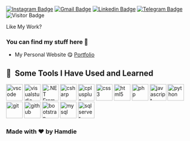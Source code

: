 

[![Instagram Badge](https://img.shields.io/badge/-@h._.a._.m._.d._.i._.e-purple?style=flat-square&logo=instagram&logoColor=white&link=https://instagram.com/h._.a._.m._.d._.i._.e/)](https://instagram.com/503Chaos)
[![Gmail Badge](https://img.shields.io/badge/-detherslagos@gmail.com-c14438?style=flat-square&logo=Gmail&logoColor=white&link=mailto:detherslagos@gmail.com)](mailto:503Chaos@gmail.com)
[![Linkedin Badge](https://img.shields.io/badge/-Dether-blue?style=flat-square&logo=Linkedin&logoColor=white&link=https://www.linkedin.com/in/Dether/)](https://www.linkedin.com/in/503Chaos/)
[![Telegram Badge](https://img.shields.io/badge/-@Hamdie-0088CC?style=flat&logo=Facebook&logoColor=white)](https://www.facebook.com/hamdie/ "Contact on Telegram")
![Visitor Badge](https://komarev.com/ghpvc/?username=Dether0531&color=green)

Like My Work?

### You can find my stuff here :leaves:

- My Personal Website :yum: [Portfolio](https://dether0531.github.io/lagos.github.io/)


<!--- just --->
<h2> 🚀 &nbsp;Some Tools I Have Used and Learned</h2>
<p align="left">
    <img src="https://cdn.jsdelivr.net/gh/devicons/devicon/icons/vscode/vscode-original.svg" alt="vscode" width="45" height="45"/>
        <img src="https://cdn.jsdelivr.net/gh/devicons/devicon/icons/visualstudio/visualstudio-plain.svg" alt="visualstudio" width="45" height="45"/>
    <img src="https://cdn.jsdelivr.net/gh/devicons/devicon/icons/dot-net/dot-net-original.svg" alt=".NET Framework" width="45" height="45"/>
    <img src="https://cdn.jsdelivr.net/gh/devicons/devicon/icons/csharp/csharp-original.svg" alt="csharp" width="45" height="45"/>
    <img src="https://cdn.jsdelivr.net/gh/devicons/devicon/icons/cplusplus/cplusplus-original.svg" alt="cplusplus" width="45" height="45"/>
    <img src="https://cdn.jsdelivr.net/gh/devicons/devicon/icons/css3/css3-original.svg" alt="css3" width="45" height="45"/>
    <img src="https://cdn.jsdelivr.net/gh/devicons/devicon/icons/html5/html5-original.svg" alt="html5" width="45" height="45"/>
        <img src="https://cdn.jsdelivr.net/gh/devicons/devicon/icons/php/php-original.svg" alt="php" width="45" height="45"/>
    <img src="https://cdn.jsdelivr.net/gh/devicons/devicon/icons/javascript/javascript-original.svg" alt="javascript" width="45" height="45"/>
    <img src="https://cdn.jsdelivr.net/gh/devicons/devicon/icons/python/python-original.svg" alt="python" width="45" height="45"/>
    <img src="https://cdn.jsdelivr.net/gh/devicons/devicon/icons/git/git-original.svg" alt="git" width="45" height="45"/>
    <img src="https://cdn.jsdelivr.net/gh/devicons/devicon/icons/github/github-original.svg" alt="github" width="45" height="45"/>
    <img src="https://cdn.jsdelivr.net/gh/devicons/devicon/icons/bootstrap/bootstrap-original.svg" alt="bootstrap" width="45" height="45"/>
    <img src="https://cdn.jsdelivr.net/gh/devicons/devicon/icons/mysql/mysql-original.svg" alt="mysql" width="45" height="45"/>
    <img src="https://cdn.jsdelivr.net/gh/devicons/devicon/icons/microsoftsqlserver/microsoftsqlserver-plain.svg" alt="sqlserver" width="45" height="45"/>
</p>



### Made with ❤️ by Hamdie

</div>

